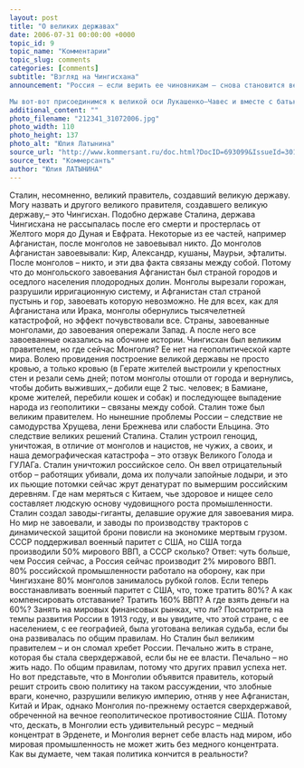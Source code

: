 ```yaml
---
layout: post
title: "О великих державах"
date: 2006-07-31 00:00:00 +0000
topic_id: 9
topic_name: "Комментарии"
topic_slug: comments
categories: [comments]
subtitle: "Взгляд на Чингисхана"
announcement: "Россия – если верить ее чиновникам – снова становится великой державой.

Мы вот-вот присоединимся к великой оси Лукашенко–Чавес и вместе с батькой напишем ответ лорду Керзону. А в частных разговорах кремлевские обитатели всерьез рассуждают об \"обреченных на геополитическое противостояние\" России и США и хвалят гений Сталина."
additional_content: ""
photo_filename: "212341_31072006.jpg"
photo_width: 110
photo_height: 137
photo_alt: "Юлия Латынина"
source_url: "http://www.kommersant.ru/doc.html?DocID=693099&IssueId=30157"
source_text: "Коммерсантъ"
author: "Юлия ЛАТЫНИНА"
---
```

Сталин, несомненно, великий правитель, создавший великую державу. Могу назвать и другого великого правителя, создавшего великую державу,– это Чингисхан. Подобно державе Сталина, держава Чингисхана не рассыпалась после его смерти и простерлась от Желтого моря до Дуная и Евфрата.
Некоторые из ее частей, например Афганистан, после монголов не завоевывал никто. До монголов Афганистан завоевывали: Кир, Александр, кушаны, Маурьи, эфталиты. После монголов – никто, и эти два факта связаны между собой. Потому что до монгольского завоевания Афганистан был страной городов и оседлого населения плодородных долин. Монголы вырезали горожан, разрушили ирригационную систему, и Афганистан стал страной пустынь и гор, завоевать которую невозможно. Не для всех, как для Афганистана или Ирака, монголы обернулись тысячелетней катастрофой, но эффект почувствовали все. Страны, завоеванные монголами, до завоевания опережали Запад. А после него все завоеванные оказались на обочине истории.
Чингисхан был великим правителем, но где сейчас Монголия? Ее нет на геополитической карте мира. Волею провидения построение великой державы не просто кровью, а только кровью (в Герате жителей выстроили у крепостных стен и резали семь дней; потом монголы отошли от города и вернулись, чтобы добить выживших,– добили еще 2 тыс. человек; в Бамиане, кроме жителей, перебили кошек и собак) и последующее выпадение народа из геополитики – связаны между собой.
Сталин тоже был великим правителем. Но нынешние проблемы России – следствие не самодурства Хрущева, лени Брежнева или слабости Ельцина. Это следствие великих решений Сталина. Сталин устроил геноцид, уничтожая, в отличие от монголов и нацистов, не чужих, а своих, и наша демографическая катастрофа – это отзвук Великого Голода и ГУЛАГа.
Сталин уничтожил российское село. Он ввел отрицательный отбор – работящих убивали, дома их получали запойные лодыри, и это их пьющие потомки сейчас жрут денатурат по вымершим российским деревням. Где нам меряться с Китаем, чье здоровое и нищее село составляет людскую основу чудовищного роста промышленности.
Сталин создал заводы-гиганты, делавшие оружие для завоевания мира. Но мир не завоевали, и заводы по производству тракторов с динамической защитой брони повисли на экономике мертвым грузом. СССР поддерживал военный паритет с США, но США тогда производили 50% мирового ВВП, а СССР сколько? Ответ: чуть больше, чем Россия сейчас, а Россия сейчас производит 2% мирового ВВП. 80% российской промышленности работало на оборону, как при Чингизхане 80% монголов занималось рубкой голов. Если теперь восстанавливать военный паритет с США, что, тоже тратить 80%? А как компенсировать отставание? Тратить 160% ВВП? А где взять деньги на 60%? Занять на мировых финансовых рынках, что ли?
Посмотрите на темпы развития России в 1913 году, и вы увидите, что этой стране, с ее населением, с ее географией, была уготована великая судьба, если бы она развивалась по общим правилам. Но Сталин был великим правителем – и он сломал хребет России. Печально жить в стране, которая бы стала сверхдержавой, если бы не ее власти. Печально – но жить надо. По общим правилам, потому что других правил успеха нет.
Но вот представьте, что в Монголии объявится правитель, который решит строить свою политику на таком рассуждении, что злобные враги, конечно, разрушили великую империю, отняв у нее Афганистан, Китай и Ирак, однако Монголия по-прежнему остается сверхдержавой, обреченной на вечное геополитическое противостояние США. Потому что, дескать, в Монголии есть удивительный ресурс – медный концентрат в Эрденете, и Монголия вернет себе власть над миром, ибо мировая промышленность не может жить без медного концентрата. Как вы думаете, чем такая политика кончится в реальности?
